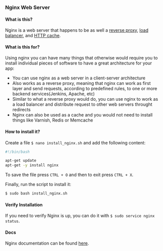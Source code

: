 ### Nginx Web Server

#### What is this?

Nginx is a web server that happens to be as well a [reverse proxy](https://en.wikipedia.org/wiki/Reverse_proxy), [load balancer](https://en.wikipedia.org/wiki/Load_balancer), and [HTTP cache](https://en.wikipedia.org/wiki/HTTP_cache).

#### What is this for?

Using nginx you can have many things that otherwise would require you to install individual pieces of software to have a great architecture for your app:

- You can use nginx as a web server in a client-server architecture
- Also works as a reverse proxy, meaning that nginx can work as first layer and send requests, according to predefined rules, to one or more backend services(Jenkins, Apache, etc)
- Similar to what a reverse proxy would do, you can use nginx to work as a load balancer and distribute request to other web servers throught redirects
- Nginx can also be used as a cache and you would not need to install things like Varnish, Redis or Memcache

#### How to install it?

Create a file `$ nano install_nginx.sh` and add the following content:

```bash
#!/bin/bash

apt-get update
apt-get -y install nginx
```

To save the file press `CTRL + O` and then to exit press `CTRL + X`.

Finally, run the script to install it:

```bash
$ sudo bash install_nginx.sh
```

#### Verify Installation

If you need to verify Nginx is up, you can do it with `$ sudo service nginx status`.

#### Docs

Nginx documentation can be found [here](http://nginx.org/en/docs/).
